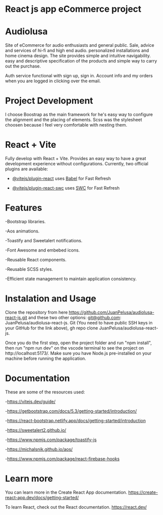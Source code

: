 
# React js app eCommerce project

# Audiolusa

Site of eCommerce for audio enthusiasts and general public.
Sale, advice and services of hi-fi and high end audio.
personalized installations and home cinema design.
The site provides simple and intuitive navigability. easy and descriptive specification of the products and simple way to carry out the purchase.

Auth service functional with sign up, sign in. 
Account info and my orders when you are logged in clicking over the email. 

# Project Development

I choose Boostrap as the main framework for he's easy way to configure the alignment and the placing of elements.
Scss was the stylesheet choosen because I feel very comfortable with nesting them.

# React + Vite

Fully develop with React + Vite. Provides an easy way to have a great development experience without configurations.
Currently, two official plugins are available:

- [@vitejs/plugin-react](https://github.com/vitejs/vite-plugin-react/blob/main/packages/plugin-react/README.md) uses [Babel](https://babeljs.io/) for Fast Refresh

- [@vitejs/plugin-react-swc](https://github.com/vitejs/vite-plugin-react-swc) uses [SWC](https://swc.rs/) for Fast Refresh

# Features

-Bootstrap libraries.

-Aos animations.

-Toastify and Sweetalert notifications.

-Font Awesome and embebed icons.

-Reusable React components.

-Reusable SCSS styles.

-Efficient state management to maintain application consistency.

# Instalation and Usage

Clone the repository from here https://github.com/JuanPelusa/audiolusa-react-js.git
and these two other options:
git@github.com: JuanPelusa/audiolusa-react-js. Git
(You need to have public SSH keys in your GitHub for the link above),
gh repo clone JuanPelusa/audiolusa-react-js.

Once you do the first step, open the project folder and run "npm install", then run "npm run dev" on the vscode terminal to see the project on http://localhost:5173/.
Make sure you have Node.js pre-installed on your machine before running the application.

# Documentation

These are some of the resources used:

-https://vitejs.dev/guide/

-https://getbootstrap.com/docs/5.3/getting-started/introduction/

-https://react-bootstrap.netlify.app/docs/getting-started/introduction

-https://sweetalert2.github.io/

-https://www.npmjs.com/package/toastify-js

-https://michalsnik.github.io/aos/

-https://www.npmjs.com/package/react-firebase-hooks

# Learn more

You can learn more in the Create React App documentation.
https://create-react-app.dev/docs/getting-started/

To learn React, check out the React documentation.
https://react.dev/